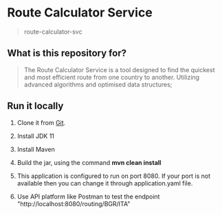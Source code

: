 # Route Calculator Service

> route-calculator-svc

## What is this repository for?

> The Route Calculator Service is a tool designed to find the quickest and most efficient route from one country to another. Utilizing advanced algorithms and optimised data structures;

## Run it locally

1. Clone it from [Git](https://github.com/MarianDeninski/route-calculator-svc).

2. Install JDK 11

3. Install Maven

4. Build the jar, using the command **mvn clean install**

5. This application is configured to run on port 8080. If your port is not available then you can change it through application.yaml file.

6. Use API platform like Postman to test the endpoint "http://localhost:8080/routing/BGR/ITA"








